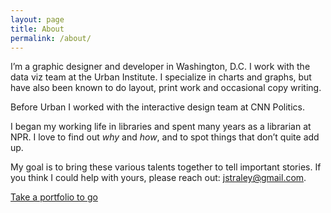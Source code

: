 ```yaml
---
layout: page
title: About
permalink: /about/
---
```


I’m a graphic designer and developer in Washington, D.C. I work with the data viz team at the Urban Institute. I specialize in charts and graphs, but have also been known to do layout, print work and occasional copy writing.

Before Urban I worked with the interactive design team at CNN Politics. 

I began my working life in libraries and spent many years as a librarian at NPR. I love to find out *why* and *how*, and to spot things that don’t quite add up.

My goal is to bring these various talents together to tell important stories. If you think I could help with yours, please reach out: jstraley@gmail.com.

<a href="/projects/carman-portfolio.pdf" download>Take a portfolio to go</a>
